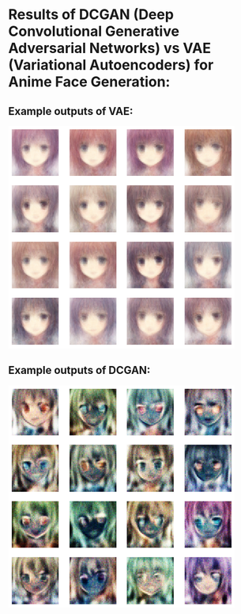 # Results of DCGAN (Deep Convolutional Generative Adversarial Networks) vs VAE (Variational Autoencoders) for Anime Face Generation:
## Example outputs of VAE:
![VAE](/examples/VAE.png)
## Example outputs of DCGAN:
![DCGAN](/examples/DCGAN.png)
